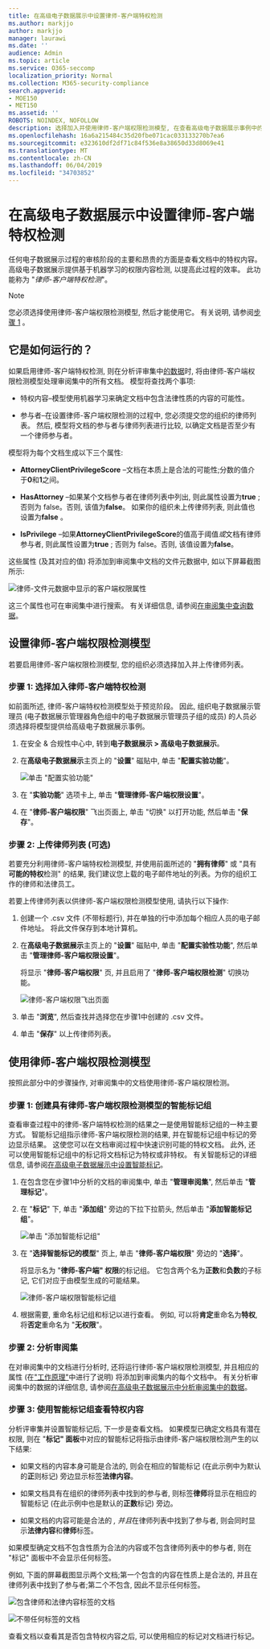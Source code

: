 ```yaml
---
title: 在高级电子数据展示中设置律师-客户端特权检测
ms.author: markjjo
author: markjjo
manager: laurawi
ms.date: ''
audience: Admin
ms.topic: article
ms.service: O365-seccomp
localization_priority: Normal
ms.collection: M365-security-compliance
search.appverid:
- MOE150
- MET150
ms.assetid: ''
ROBOTS: NOINDEX, NOFOLLOW
description: 选择加入并使用律师-客户端权限检测模型, 在查看高级电子数据展示事例中的内容时, 使用基于机器学习的权限内容检测。
ms.openlocfilehash: 16a6a215484c35d20fbe071cac033133270b7ea6
ms.sourcegitcommit: e323610df2df71c84f536e8a38650d33d8069e41
ms.translationtype: MT
ms.contentlocale: zh-CN
ms.lasthandoff: 06/04/2019
ms.locfileid: "34703852"
---
```

# <a name="set-up-attorney-client-privilege-detection-in-advanced-ediscovery"></a>在高级电子数据展示中设置律师-客户端特权检测

任何电子数据展示过程的审核阶段的主要和昂贵的方面是查看文档中的特权内容。 高级电子数据展示提供基于机器学习的权限内容检测, 以提高此过程的效率。 此功能称为 "*律师-客户端特权检测*"。

> [!NOTE]
> 您必须选择使用律师-客户端权限检测模型, 然后才能使用它。 有关说明, 请参阅[步骤 1](#step-1-opt-in-to-attorney-client-privilege-detection) 。

## <a name="how-does-it-work"></a>它是如何运行的？

如果启用律师-客户端特权检测, 则在分析评审集中[的数据](analyzing-data-in-review-set.md)时, 将由律师-客户端权限检测模型处理审阅集中的所有文档。 模型将查找两个事项:

- 特权内容–模型使用机器学习来确定文档中包含法律性质的内容的可能性。

- 参与者–在设置律师-客户端权限检测的过程中, 您必须提交您的组织的律师列表。 然后, 模型将文档的参与者与律师列表进行比较, 以确定文档是否至少有一个律师参与者。

模型将为每个文档生成以下三个属性:

- **AttorneyClientPrivilegeScore** –文档在本质上是合法的可能性;分数的值介于**0**和**1**之间。

- **HasAttorney** –如果某个文档参与者在律师列表中列出, 则此属性设置为**true** ; 否则为 false。否则, 该值为**false**。 如果你的组织未上传律师列表, 则此值也设置为**false** 。

- **IsPrivilege** –如果**AttorneyClientPrivilegeScore**的值高于阈值*或*文档有律师参与者, 则此属性设置为**true** ; 否则为 false。否则, 该值设置为**false**。

这些属性 (及其对应的值) 将添加到审阅集中文档的文件元数据中, 如以下屏幕截图所示:

![律师-文件元数据中显示的客户端权限属性](../media/AeDAttorneyClientPrivilegeMetadata.png)

这三个属性也可在审阅集中进行搜索。 有关详细信息, 请参阅[在审阅集中查询数据](review-set-search.md)。

## <a name="set-up-the-attorney-client-privilege-detection-model"></a>设置律师-客户端权限检测模型

若要启用律师-客户端权限检测模型, 您的组织必须选择加入并上传律师列表。

### <a name="step-1-opt-in-to-attorney-client-privilege-detection"></a>步骤 1: 选择加入律师-客户端特权检测

如前面所述, 律师-客户端特权检测模型处于预览阶段。 因此, 组织电子数据展示管理员 (电子数据展示管理器角色组中的电子数据展示管理员子组的成员) 的人员必须选择将模型提供给高级电子数据展示事例。

1. 在安全 & 合规性中心中, 转到**电子数据展示 > 高级电子数据展示**。

2. 在**高级电子数据展示**主页上的 "**设置**" 磁贴中, 单击 "**配置实验功能**"。

   ![单击 "配置实验功能"](../media/AeDExperimentalFeatures.png)

3. 在 "**实验功能**" 选项卡上, 单击 "**管理律师-客户端权限设置**"。

4. 在 "**律师-客户端权限**" 飞出页面上, 单击 "切换" 以打开功能, 然后单击 "**保存**"。

### <a name="step-2-upload-a-list-of-attorneys-optional"></a>步骤 2: 上传律师列表 (可选)

若要充分利用律师-客户端特权检测模型, 并使用前面所述的 "**拥有律师**" 或 "具有**可能的特权**检测" 的结果, 我们建议您上载的电子邮件地址的列表。为你的组织工作的律师和法律员工。 

若要上传律师列表以供律师-客户端权限检测模型使用, 请执行以下操作:

1. 创建一个 .csv 文件 (不带标题行), 并在单独的行中添加每个相应人员的电子邮件地址。 将此文件保存到本地计算机。

2. 在**高级电子数据展示**主页上的 "**设置**" 磁贴中, 单击 "**配置实验性功能**", 然后单击 "**管理律师-客户端权限设置**"。

   将显示 "**律师-客户端权限**" 页, 并且启用了 "**律师-客户端权限检测**" 切换功能。

   ![律师-客户端权限飞出页面](../media/AeDUploadAttorneyList.png)

3. 单击 "**浏览**", 然后查找并选择您在步骤1中创建的 .csv 文件。

4. 单击 "**保存**" 以上传律师列表。

## <a name="use-the-attorney-client-privilege-detection-model"></a>使用律师-客户端权限检测模型

按照此部分中的步骤操作, 对审阅集中的文档使用律师-客户端权限检测。

### <a name="step-1-create-a-smart-tag-group-with-attorney-client-privilege-detection-model"></a>步骤 1: 创建具有律师-客户端权限检测模型的智能标记组

查看审查过程中的律师-客户端特权检测的结果之一是使用智能标记组的一种主要方式。 智能标记组指示律师-客户端权限检测的结果, 并在智能标记组中标记的旁边显示结果。 这使您可以在文档审阅过程中快速识别可能的特权文档。 此外, 还可以使用智能标记组中的标记将文档标记为特权或非特权。 有关智能标记的详细信息, 请参阅[在高级电子数据展示中设置智能标记](smart-tags.md)。

1. 在包含您在步骤1中分析的文档的审阅集中, 单击 "**管理审阅集**", 然后单击 "**管理标记**"。
 
2. 在 "**标记**" 下, 单击 "**添加组**" 旁边的下拉下拉箭头, 然后单击 "**添加智能标记组**"。

   ![单击 "添加智能标记组"](../media/AeDCreateSmartTag.png)

3. 在 "**选择智能标记的模型**" 页上, 单击 "**律师-客户端权限**" 旁边的 "**选择**"。

   将显示名为 "**律师-客户端" 权限**的标记组。 它包含两个名为**正数**和**负数**的子标记, 它们对应于由模型生成的可能结果。

   ![律师-客户端权限智能标记组](../media/AeDAttorneyClientSmartTagGroup.png)

3. 根据需要, 重命名标记组和标记以进行查看。 例如, 可以将**肯定**重命名为**特权**, 将**否定**重命名为 "**无权限**"。

### <a name="step-2-analyze-a-review-set"></a>步骤 2: 分析审阅集

在对审阅集中的文档进行分析时, 还将运行律师-客户端权限检测模型, 并且相应的属性 (在["工作原理"](#how-does-it-work)中进行了说明) 将添加到审阅集内的每个文档中。 有关分析审阅集中的数据的详细信息, 请参阅[在高级电子数据展示中分析审阅集中的数据](analyzing-data-in-review-set.md)。

### <a name="step-3-use-the-smart-tag-group-for-review-of-privileged-content"></a>步骤 3: 使用智能标记组查看特权内容

分析评审集并设置智能标记后, 下一步是查看文档。 如果模型已确定文档具有潜在权限, 则在 "**标记" 面板**中对应的智能标记将指示由律师-客户端权限检测产生的以下结果:

- 如果文档的内容本身可能是合法的, 则会在相应的智能标记 (在此示例中为默认的**正**则标记) 旁边显示标签**法律内容**。

- 如果文档具有在组织的律师列表中找到的参与者, 则标签**律师**将显示在相应的智能标记 (在此示例中也是默认的**正数**标记) 旁边。

- 如果文档的内容可能是合法的 *, 并且*在律师列表中找到了参与者, 则会同时显示**法律内容**和**律师**标签。 

如果模型确定文档不包含性质为合法的内容或不包含律师列表中的参与者, 则在 "标记" 面板中不会显示任何标签。

例如, 下面的屏幕截图显示两个文档;第一个包含的内容在性质上是合法的, 并且在律师列表中找到了参与者;第二个不包含, 因此不显示任何标签。

![包含律师和法律内容标签的文档](../media/AeDTaggingPanelLegalContentAttorney.png)

![不带任何标签的文档](../media/AeDTaggingPanelNegative.png)

查看文档以查看其是否包含特权内容之后, 可以使用相应的标记对文档进行标记。